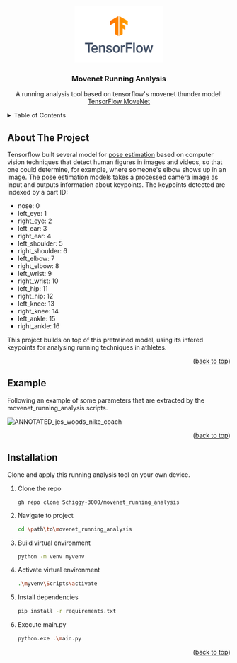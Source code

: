 <a name="readme-top"></a>


<!-- PROJECT LOGO -->
<br />
<div align="center">
  <a href="https://github.com/Schiggy-3000/movenet_running_analysis">
    <img src="/Miscellaneous/tensor_flow_logo.png" alt="Logo" style="width: 200px; height: auto;">
  </a>

  <h3 align="center">Movenet Running Analysis</h3>

  <p align="center">
    A running analysis tool based on tensorflow's movenet thunder model!
    <br />
    <a href="https://www.tensorflow.org/hub/tutorials/movenet">TensorFlow MoveNet</a>
  </p>
</div>



<!-- TABLE OF CONTENTS -->
<details>
  <summary>Table of Contents</summary>
  <ol>
    <li><a href="#about-the-project">About The Project</a></li>
    <li><a href="#example">Example</a></li>
    <li><a href="#installation">Installation</a></li>
  </ol>
</details>



## About The Project

Tensorflow built several model for [pose estimation](https://www.tensorflow.org/lite/examples/pose_estimation/overview) based on computer vision techniques that detect human figures in images and videos, so that one could determine, for example, where someone's elbow shows up in an image. The pose estimation models takes a processed camera image as input and outputs information about keypoints. The keypoints detected are indexed by a part ID:

* nose: 0
* left_eye: 1
* right_eye: 2
* left_ear: 3
* right_ear: 4
* left_shoulder: 5
* right_shoulder: 6
* left_elbow: 7
* right_elbow: 8
* left_wrist: 9
* right_wrist: 10
* left_hip: 11
* right_hip: 12
* left_knee: 13
* right_knee: 14
* left_ankle: 15
* right_ankle: 16

This project builds on top of this pretrained model, using its infered keypoints for analysing running techniques in athletes.  

<p align="right">(<a href="#readme-top">back to top</a>)</p>



## Example

Following an example of some parameters that are extracted by the movenet_running_analysis scripts.

![ANNOTATED_jes_woods_nike_coach](https://github.com/Schiggy-3000/movenet_running_analysis/raw/main/Processed_data/Gifs/ANNOTATED_jes_woods_nike_coach.gif)

<p align="right">(<a href="#readme-top">back to top</a>)</p>



## Installation

Clone and apply this running analysis tool on your own device.

1. Clone the repo
   ```GitHub CLI
   gh repo clone Schiggy-3000/movenet_running_analysis
   ```
2. Navigate to project
   ```sh
   cd \path\to\movenet_running_analysis
   ```
3. Build virtual environment
   ```sh
   python -m venv myvenv
   ```
4. Activate virtual environment
   ```sh
   .\myvenv\Scripts\activate
   ```
5. Install dependencies
   ```sh
   pip install -r requirements.txt
   ```
6. Execute main.py
   ```sh
   python.exe .\main.py
   ```

<p align="right">(<a href="#readme-top">back to top</a>)</p>